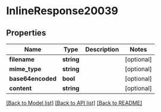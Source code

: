 # InlineResponse20039

## Properties
Name | Type | Description | Notes
------------ | ------------- | ------------- | -------------
**filename** | **string** |  | [optional] 
**mime_type** | **string** |  | [optional] 
**base64encoded** | **bool** |  | [optional] 
**content** | **string** |  | [optional] 

[[Back to Model list]](../../README.md#documentation-for-models) [[Back to API list]](../../README.md#documentation-for-api-endpoints) [[Back to README]](../../README.md)

